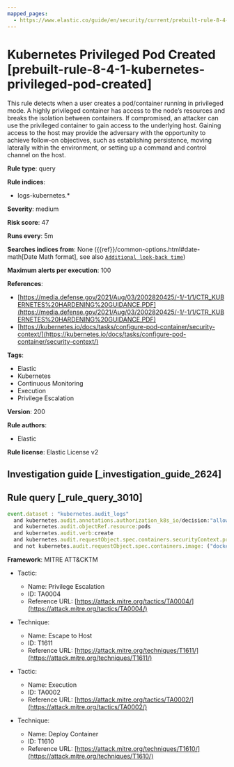 ```yaml
---
mapped_pages:
  - https://www.elastic.co/guide/en/security/current/prebuilt-rule-8-4-1-kubernetes-privileged-pod-created.html
---
```


# Kubernetes Privileged Pod Created [prebuilt-rule-8-4-1-kubernetes-privileged-pod-created]

This rule detects when a user creates a pod/container running in privileged mode. A highly privileged container has access to the node’s resources and breaks the isolation between containers. If compromised, an attacker can use the privileged container to gain access to the underlying host. Gaining access to the host may provide the adversary with the opportunity to achieve follow-on objectives, such as establishing persistence, moving laterally within the environment, or setting up a command and control channel on the host.

**Rule type**: query

**Rule indices**:

* logs-kubernetes.*

**Severity**: medium

**Risk score**: 47

**Runs every**: 5m

**Searches indices from**: None ({{ref}}/common-options.html#date-math[Date Math format], see also [`Additional look-back time`](docs-content://solutions/security/detect-and-alert/create-detection-rule.md#rule-schedule))

**Maximum alerts per execution**: 100

**References**:

* [https://media.defense.gov/2021/Aug/03/2002820425/-1/-1/1/CTR_KUBERNETES%20HARDENING%20GUIDANCE.PDF](https://media.defense.gov/2021/Aug/03/2002820425/-1/-1/1/CTR_KUBERNETES%20HARDENING%20GUIDANCE.PDF)
* [https://kubernetes.io/docs/tasks/configure-pod-container/security-context/](https://kubernetes.io/docs/tasks/configure-pod-container/security-context/)

**Tags**:

* Elastic
* Kubernetes
* Continuous Monitoring
* Execution
* Privilege Escalation

**Version**: 200

**Rule authors**:

* Elastic

**Rule license**: Elastic License v2

## Investigation guide [_investigation_guide_2624]



## Rule query [_rule_query_3010]

```js
event.dataset : "kubernetes.audit_logs"
  and kubernetes.audit.annotations.authorization_k8s_io/decision:"allow"
  and kubernetes.audit.objectRef.resource:pods
  and kubernetes.audit.verb:create
  and kubernetes.audit.requestObject.spec.containers.securityContext.privileged:true
  and not kubernetes.audit.requestObject.spec.containers.image: ("docker.elastic.co/beats/elastic-agent:8.4.0")
```

**Framework**: MITRE ATT&CKTM

* Tactic:

    * Name: Privilege Escalation
    * ID: TA0004
    * Reference URL: [https://attack.mitre.org/tactics/TA0004/](https://attack.mitre.org/tactics/TA0004/)

* Technique:

    * Name: Escape to Host
    * ID: T1611
    * Reference URL: [https://attack.mitre.org/techniques/T1611/](https://attack.mitre.org/techniques/T1611/)

* Tactic:

    * Name: Execution
    * ID: TA0002
    * Reference URL: [https://attack.mitre.org/tactics/TA0002/](https://attack.mitre.org/tactics/TA0002/)

* Technique:

    * Name: Deploy Container
    * ID: T1610
    * Reference URL: [https://attack.mitre.org/techniques/T1610/](https://attack.mitre.org/techniques/T1610/)



